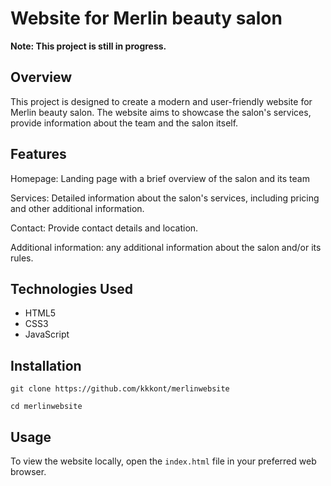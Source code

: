 # Website for Merlin beauty salon
**Note: This project is still in progress.**

## Overview

This project is designed to create a modern and user-friendly website for Merlin beauty salon. The website aims to showcase the salon's services, provide information about the team and the salon itself.

## Features

Homepage: Landing page with a brief overview of the salon and its team

Services: Detailed information about the salon's services, including pricing and other additional information.

Contact: Provide contact details and location.

Additional information: any additional information about the salon and/or its rules.

## Technologies Used

* HTML5
* CSS3
* JavaScript

## Installation

```
git clone https://github.com/kkkont/merlinwebsite
```

```
cd merlinwebsite
```

## Usage

To view the website locally, open the `index.html` file in your preferred web browser.
